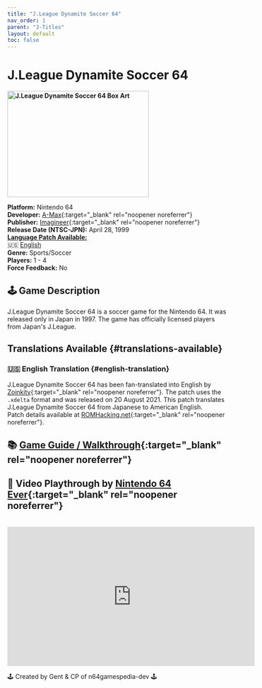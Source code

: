 ```yaml
---
title: "J.League Dynamite Soccer 64"
nav_order: 1
parent: "J-Titles"
layout: default
toc: false
---
```


# J.League Dynamite Soccer 64

<b>
<img src="https://images.launchbox-app.com/695c7639-d413-48e1-a474-cf8633c16970.png" alt="J.League Dynamite Soccer 64 Box Art" width="320" height="240" />
</b>

**Platform:** Nintendo 64  
**Developer:** [A-Max](https://www.mobygames.com/company/a-max){:target="_blank" rel="noopener noreferrer"}  
**Publisher:** [Imagineer](https://en.wikipedia.org/wiki/Imagineer_(Japanese_company)){:target="_blank" rel="noopener noreferrer"}  
**Release Date (NTSC-JPN):** April 28, 1999  
[**Language Patch Available:**](#translations-available)<br>
🇺🇸 [English](#english-translation)  
**Genre:** Sports/Soccer  
**Players:** 1 - 4  
**Force Feedback:** No  

## 🕹️ Game Description
J.League Dynamite Soccer 64 is a soccer game for the Nintendo 64. It was released only in Japan in 1997. The game has officially licensed players from Japan's J.League.

## Translations Available {#translations-available}  
### 🇺🇸 English Translation {#english-translation}  
J.League Dynamite Soccer 64 has been fan-translated into English by [Zoinkity](https://www.romhacking.net/community/803/){:target="_blank" rel="noopener noreferrer"}. The patch uses the `.xdelta` format and was released on 20 August 2021. This patch translates J.League Dynamite Soccer 64 from Japanese to American English.  
Patch details available at [ROMHacking.net](https://www.romhacking.net/translations/6237/){:target="_blank" rel="noopener noreferrer"}.

## 📚 [Game Guide / Walkthrough](https://gamefaqs.gamespot.com/n64/574514-jleague-dynamite-soccer-64/faqs/79190){:target="_blank" rel="noopener noreferrer"}

## 🎥 Video Playthrough by [Nintendo 64 Ever](https://www.youtube.com/channel/UCJGb8I27ZXFM1Ox6qxc9Dlg){:target="_blank" rel="noopener noreferrer"}
<br />  
<iframe width="560" height="315" src="https://www.youtube.com/embed/m-gx4DBq_eo" title="J.League Dynamite Soccer 64 Gameplay by Nintendo 64 Ever" frameborder="0" allowfullscreen></iframe>

🕹️ Created by Gent & CP of n64gamespedia-dev 🕹️  
<!-- Vault Format: n64gamespedia-dev -->  
<!-- Protocol Source: _vault-specs/format-protocol.md -->

